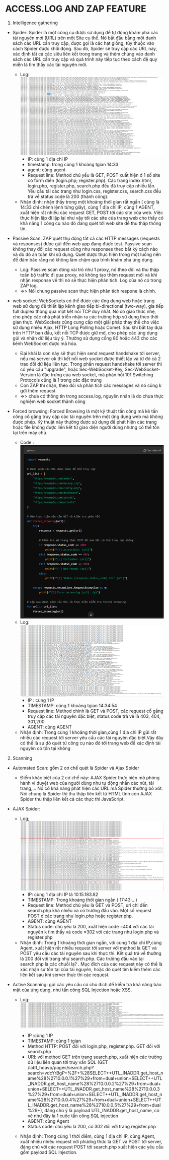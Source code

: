 # ACCESS.LOG AND ZAP FEATURE

1. Intelligence gathering 
- Spider: Spider là một công cụ được sử dụng để tự động khám phá các tài nguyên mới (URL) trên một Site cụ thể. Nó bắt đầu bằng một danh sách các URL cần truy cập, được gọi là các hạt giống, tùy thuộc vào cách Spider được khởi động. Sau đó, Spider sẽ truy cập các URL này, xác định tất cả các siêu liên kết trong trang và thêm chúng vào danh sách các URL cần truy cập và quá trình này tiếp tục theo cách đệ quy miễn là tìm thấy các tài nguyên mới.
    + Log: ![alt text](image-29.png)
        + IP: cùng 1 địa chỉ IP
        + timestamp: trong cùng 1 khoảng tgian 14:33
        + agent: cùng agent
        + Request line: Method chủ yếu là GET, POST xuất hiện ở 1 số site có form điền (login.php; register.php). Các trang index.html, login.php, register.php, search.php đều đã truy cập nhiều lần. Yêu cầu tải các trang như login.css, register.css, search.css đều trả về status code là 200 (thành công).
    -  Nhận định: nhận thấy trong một khoảng thời gian rất ngắn ( cùng là 14:33 chỉ chênh lệnh từng giây), cùng 1 địa chỉ IP, cùng 1 AGENT, xuất hiện rất nhiều các request GET, POST tới các site của web. Việc thực hiện lặp đi lặp lại như vậy tới các site của trang web cho thấy có khả năng 1 công cụ nào đó đang quét tới web site để thu thập thông tin. 

    
- Passive Scan: ZAP quét thụ động tất cả các HTTP messages (requests và responses) được gửi đến web app đang được test. Passive scan không thay đổi các request cũng như responses theo bất kỳ cách nào và do đó an toàn khi sử dụng. Quét được thực hiện trong một luồng nền để đảm bảo rằng nó không làm chậm quá trình khám phá ứng dụng.

    + Log: Passive scan đóng vai trò như 1 proxy, nó  theo dõi và thu thập toàn bộ traffic đi qua proxy, nó không tạo thêm request mới và khi nhận response về thì nó sẽ thực hiện phân tích. Log của nó có trong ZAP log. 
    + =>> Nói chung passive scan thực hiện phân tích respone là chính. 

- web socket: WebSockets có thể được các ứng dụng web hoặc trang web sử dụng để thiết lập kênh giao tiếp bi-directional (two-way), gia tiếp full duplex thông qua một kết nối TCP duy nhất. Nó có giao thức nhẹ, cho phép các nhà phát triển nhận ra các trường hợp sử dụng theo thời gian thực. WebSockets cũng cung cấp một giải pháp thay thế cho việc sử dụng nhiều Ajax, HTTP Long Polling hoặc Comet. Sau khi bắt tay dựa trên HTTP ban đầu, kết nối TCP được giữ mở, cho phép các ứng dụng gửi và nhận dữ liệu tùy ý. Thường sử dụng cổng 80 hoặc 443 cho các kênh WebSocket được mã hóa.
    + Đại khái là con này sẽ thực hiện send request handshake tới server, nếu mà server ok thì kết nối web socket được thiết lập và từ đó cả 2 trao đổi dữ liệu liên tục. Trong phần request handshake tới server thì có yêu cầu "upgrade", hoặc Sec-WebSocket-Key, Sec-WebSocket-Version là đặc trưng của web socket, mã phản hồi 101 Switching Protocols cũng là 1 trong các đặc trưng
    +  Con ZAP thì chặn, theo dõi và phân tích các messages và nó cũng k gửi thêm request 
    + =>> chưa có thông tin trong access.log, nguyên nhân là do chưa thực nghiệm web socket thành công

- Forced browsing: Forced Browsing là một kỹ thuật tấn công mà kẻ tấn công cố gắng truy cập các tài nguyên trên một ứng dụng web mà không được phép. Kỹ thuật này thường được sử dụng để phát hiện các trang hoặc file không được liên kết từ giao diện người dùng nhưng có thể tồn tại trên máy chủ. 
    + Code : ![alt text](image-20.png)
    + Log: ![alt text](image-28.png)
        + IP : cùng 1 IP
        + TIMESTAMP: cùng 1 khoảng tgian 14:34:54 
        + Request line: Method chính là GET và POST, các request cố gắng truy cập các tài nguyên đặc biệt, status code trả về là 403, 404, 301,200
        + AGENT: cùng AGENT
    + Nhận định: Trong cùng 1 khoảng thời gian,cùng 1 địa chỉ IP gửi rất nhiều các request tới server yêu cầu các tài nguyên đặc biệt.Vậy đây có thể là sự dò quét từ công cụ nào đó tới trang web để xác định tài nguyên có tồn tại không 

2. Scanning
- Automated Scan: gồm 2 cơ chế quét là Spider và Ajax Spider
    + Điểm khác biệt của 2 cơ chế này: AJAX Spider thực hiện mô phỏng hành vi duyệt web của người dùng như tự động nhấn các nút, tải trang,... Nó có khả năng phát hiện các URL mà Spider thường bỏ xót. Nói chung là Spider thì thu thập liên kết từ HTML tĩnh còn AJAX Spider thu thập liên kết cả các thực thi JavaScript.
- AJAX Spider: 
    + Log; ![alt text](image-27.png)
        + IP: cùng 1 địa chỉ IP là 10.15.183.82
        + TIMESTAMP: Trong khoảng thời gian ngắn ( 17:43:...)
        + Request line: Method chủ yếu là GET và POST, uri chỉ đến search.php khá nhiều và có trường đầu vào. Một số request POST ở các trang như login.php hoặc register.php.
        + AGENT: cùng AGENT
        + Status code: chủ yếu là 200, xuất hiện code =404 với các tài nguyên k tìm thấy và code =302 với các trang như login.php và register.php
    + Nhận định: Trong 1 khoảng thời gian ngắn, với cùng 1 địa chỉ IP,cùng Agent, xuất hiện rất nhiều request tới server với method là GET và POST yêu cầu các tài nguyên sau khi thực thi. Kết quả trả về thường là 200 đối với trang như search.php. Các trường đầu vào tại search.php là các chuỗi lạ? . Mục đích của các request này có thể là xác nhận sự tồn tại của tài nguyên, hoặc dò quét tìm kiếm thêm các liên kết sau khi server thực thi các request.

- Active Scanning: gửi các yêu cầu có chủ đích để kiểm tra khả năng bảo mật của ứng dụng, như tấn công SQL Injection hoặc XSS.
    + Log: ![alt text](image-26.png)
    
        + IP :cùng 1 IP
        + TIMESTAMP: cùng 1 tgian
        + Method HTTP: POST đối với login.php, register.php. GET đối với search.php
        + URI: với method GET trên trang search.php, xuất hiện các trường dữ liệu liên quan tới truy vấn SQL (GET /lab1_hoavp/pages/search.php?search=vdcYrBgP+%2F+%28SELECT++UTL_INADDR.get_host_name%28%2710.0.0.1%27%29+from+dual+union+SELECT++UTL_INADDR.get_host_name%28%2710.0.0.2%27%29+from+dual+union+SELECT++UTL_INADDR.get_host_name%28%2710.0.0.3%27%29+from+dual+union+SELECT++UTL_INADDR.get_host_name%28%2710.0.0.4%27%29+from+dual+union+SELECT++UTL_INADDR.get_host_name%28%2710.0.0.5%27%29+from+dual%29+), đáng chú ý là payload UTL_INADDR.get_host_name, có vẻ như đây là 1 cuộc tấn công SQL injection
        + AGENT: cùng Agent
        + Status code: chủ yếu là 200, có 302 đối với trang register.php
    + Nhận định: Trong cùng 1 thời điểm, cùng 1 địa chỉ IP, cùng Agent, xuất nhiều nhiều request với phương thức là GET và POST tới server, đáng chú với các request POST tới search.php xuất hiện các yêu cầu gồm payload SQL Injection. 